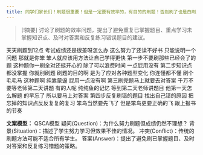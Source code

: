 ```yaml
---
title: 同学们家长们！刷题很重要！但是一定要有效率的，有目的的刷题！否则刷了也是白刷，一分都涨不上去！留学 
---
```

 > [!摘要]
讨论了刷题的效率问题，提出了避免重复已掌握题目、重点学习未掌握知识点、及时对答案和反复练习错误题目的建议。

天天刷题到12点
考试成绩还是很差呀怎么办
这么努力了还读不好书
只能说明一个问题
那就是你笨
笨人就应该用方法让自己学得更快
第一步不要刷那些已经会了的题
这种题你一刷全对还挺开心的
除了可以浪费时间
一点屁用没有
第二步知识点都没掌握
你就别刷题
刷题的目的啊
是为了应对各种题型变化
你连懂都不懂
刷个毛毛马
这种题啊
纯靠蒙逼
屁用一点没有啊
第三刷完题马上就要去对答案
千万不要等老师第二天讲题
有的人呢
纯纯鱼的记忆
等到第二天老师讲题目
他第一天怎么解题
的早忘了
所以要马上对答案
第四步反复刷错的题目
找出自己错的原因
把忘掉的知识点反反复复的复习
笨鸟当然要先飞了
但是笨鸟更要正确的飞
跟上报书的节奏

**文案模型：**
QSCA模型
疑问(Question)：为什么努力刷题但成绩仍然不理想？
背景(Situation)：描述了学生努力学习但效果不佳的情况。
冲突(Conflict)：传统的刷题方法可能不适合所有学生。
答案(Answer)：提出了避免刷已掌握题目、及时对答案和反复练习错题的策略。
